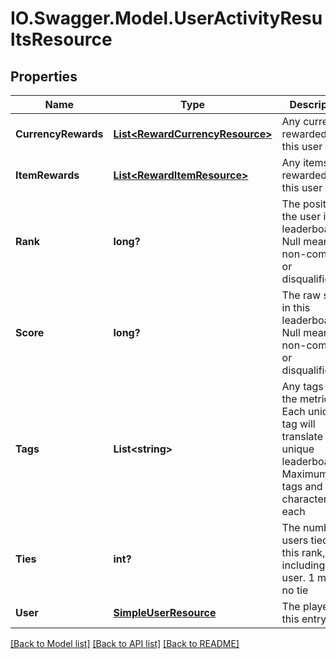 # IO.Swagger.Model.UserActivityResultsResource
## Properties

Name | Type | Description | Notes
------------ | ------------- | ------------- | -------------
**CurrencyRewards** | [**List&lt;RewardCurrencyResource&gt;**](RewardCurrencyResource.md) | Any currency rewarded to this user | [optional] [default to null]
**ItemRewards** | [**List&lt;RewardItemResource&gt;**](RewardItemResource.md) | Any items rewarded to this user | [optional] [default to null]
**Rank** | **long?** | The position of the user in the leaderboard. Null means non-compete or disqualification | [optional] [default to null]
**Score** | **long?** | The raw score in this leaderboard. Null means non-compete or disqualification | [optional] [default to null]
**Tags** | **List&lt;string&gt;** | Any tags for the metric. Each unique tag will translate into a unique leaderboard. Maximum 5 tags and 50 characters each | [optional] [default to null]
**Ties** | **int?** | The number of users tied at this rank, including this user. 1 means no tie | [optional] [default to null]
**User** | [**SimpleUserResource**](SimpleUserResource.md) | The player for this entry | [default to null]

[[Back to Model list]](../README.md#documentation-for-models) [[Back to API list]](../README.md#documentation-for-api-endpoints) [[Back to README]](../README.md)

